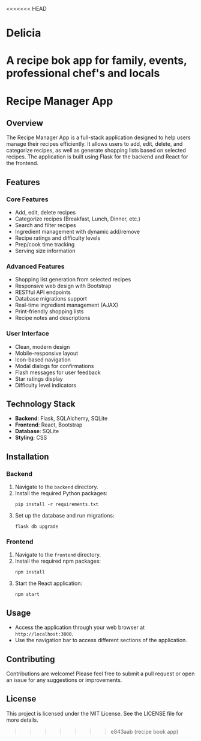 <<<<<<< HEAD
# Delicia
A recipe bok app for family, events, professional chef's and locals
=======
# Recipe Manager App

## Overview
The Recipe Manager App is a full-stack application designed to help users manage their recipes efficiently. It allows users to add, edit, delete, and categorize recipes, as well as generate shopping lists based on selected recipes. The application is built using Flask for the backend and React for the frontend.

## Features

### Core Features
- Add, edit, delete recipes
- Categorize recipes (Breakfast, Lunch, Dinner, etc.)
- Search and filter recipes
- Ingredient management with dynamic add/remove
- Recipe ratings and difficulty levels
- Prep/cook time tracking
- Serving size information

### Advanced Features
- Shopping list generation from selected recipes
- Responsive web design with Bootstrap
- RESTful API endpoints
- Database migrations support
- Real-time ingredient management (AJAX)
- Print-friendly shopping lists
- Recipe notes and descriptions

### User Interface
- Clean, modern design
- Mobile-responsive layout
- Icon-based navigation
- Modal dialogs for confirmations
- Flash messages for user feedback
- Star ratings display
- Difficulty level indicators

## Technology Stack
- **Backend**: Flask, SQLAlchemy, SQLite
- **Frontend**: React, Bootstrap
- **Database**: SQLite
- **Styling**: CSS

## Installation

### Backend
1. Navigate to the `backend` directory.
2. Install the required Python packages:
   ```
   pip install -r requirements.txt
   ```
3. Set up the database and run migrations:
   ```
   flask db upgrade
   ```

### Frontend
1. Navigate to the `frontend` directory.
2. Install the required npm packages:
   ```
   npm install
   ```
3. Start the React application:
   ```
   npm start
   ```

## Usage
- Access the application through your web browser at `http://localhost:3000`.
- Use the navigation bar to access different sections of the application.

## Contributing
Contributions are welcome! Please feel free to submit a pull request or open an issue for any suggestions or improvements.

## License
This project is licensed under the MIT License. See the LICENSE file for more details.
>>>>>>> e843aab (recipe book app)
